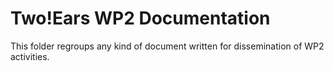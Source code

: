 Two!Ears WP2 Documentation
==========================

This folder regroups any kind of document written for
dissemination of WP2 activities.
